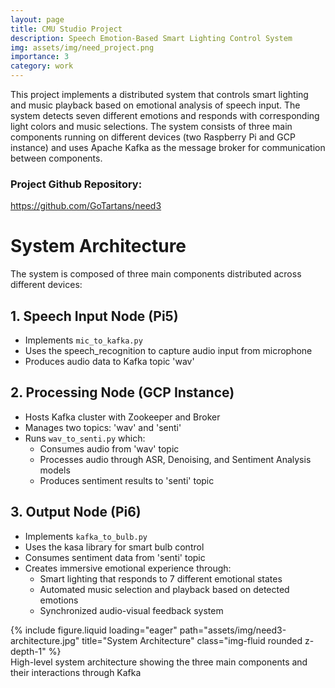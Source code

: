 ```yaml
---
layout: page
title: CMU Studio Project
description: Speech Emotion-Based Smart Lighting Control System
img: assets/img/need_project.png
importance: 3
category: work
---
```


This project implements a distributed system that controls smart lighting and music playback based on emotional analysis of speech input. The system detects seven different emotions and responds with corresponding light colors and music selections. The system consists of three main components running on different devices (two Raspberry Pi and GCP instance) and uses Apache Kafka as the message broker for communication between components.

### Project Github Repository:
https://github.com/GoTartans/need3


# System Architecture

The system is composed of three main components distributed across different devices:

## 1. Speech Input Node (Pi5)
- Implements `mic_to_kafka.py`
- Uses the speech_recognition to capture audio input from microphone
- Produces audio data to Kafka topic 'wav'

## 2. Processing Node (GCP Instance)
- Hosts Kafka cluster with Zookeeper and Broker
- Manages two topics: 'wav' and 'senti'
- Runs `wav_to_senti.py` which:
  - Consumes audio from 'wav' topic
  - Processes audio through ASR, Denoising, and Sentiment Analysis models
  - Produces sentiment results to 'senti' topic

## 3. Output Node (Pi6)
- Implements `kafka_to_bulb.py` 
- Uses the kasa library for smart bulb control
- Consumes sentiment data from 'senti' topic
- Creates immersive emotional experience through:
  - Smart lighting that responds to 7 different emotional states
  - Automated music selection and playback based on detected emotions
  - Synchronized audio-visual feedback system

<div class="row">
    <div class="col-sm-12 mt-3 mt-md-0">
        {% include figure.liquid loading="eager" path="assets/img/need3-architecture.jpg" title="System Architecture" class="img-fluid rounded z-depth-1" %}
    </div>
</div>
<div class="caption">
    High-level system architecture showing the three main components and their interactions through Kafka
</div>



